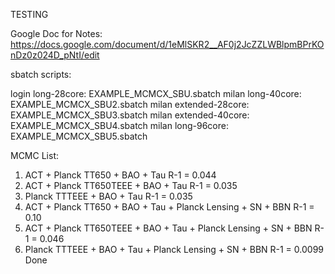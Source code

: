 TESTING

Google Doc for Notes: https://docs.google.com/document/d/1eMlSKR2__AF0j2JcZZLWBlpmBPrKOnDz0z024D_pNtI/edit

sbatch scripts:

login long-28core: EXAMPLE_MCMCX_SBU.sbatch 
milan long-40core: EXAMPLE_MCMCX_SBU2.sbatch
milan extended-28core: EXAMPLE_MCMCX_SBU3.sbatch
milan extended-40core: EXAMPLE_MCMCX_SBU4.sbatch
milan long-96core: EXAMPLE_MCMCX_SBU5.sbatch 


MCMC List:

1. ACT + Planck TT650 + BAO + Tau R-1 = 0.044
2. ACT + Planck TT650TEEE + BAO + Tau R-1 = 0.035
3. Planck TTTEEE + BAO + Tau R-1 = 0.035
4. ACT + Planck TT650 + BAO + Tau + Planck Lensing + SN + BBN R-1 = 0.10
5. ACT + Planck TT650TEEE + BAO + Tau + Planck Lensing + SN + BBN R-1 = 0.046
6. Planck TTTEEE + BAO + Tau + Planck Lensing + SN + BBN R-1 = 0.0099 Done


